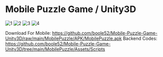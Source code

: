 # Mobile Puzzle Game / Unity3D 
![1](https://user-images.githubusercontent.com/64356266/110781623-31040c00-8277-11eb-8f8c-83fadcf57ef4.jpg)
![2](https://user-images.githubusercontent.com/64356266/110781626-319ca280-8277-11eb-8d6c-449ecb031177.jpg)
![3](https://user-images.githubusercontent.com/64356266/110781629-32353900-8277-11eb-9442-a944ec6e80ef.jpg)
![4](https://user-images.githubusercontent.com/64356266/110781633-33666600-8277-11eb-909b-eadd72c1255d.jpg)

Download For Mobile: https://github.com/boole52/Mobile-Puzzle-Game-Unity3D/raw/main/MobilePuzzle/APK/MobilePuzzle.apk
Backend Codes: https://github.com/boole52/Mobile-Puzzle-Game-Unity3D/tree/main/MobilePuzzle/Assets/Scripts
